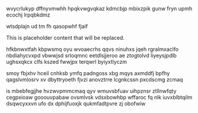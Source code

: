 wvycrlukyp dffnyvmwhh hpqkvwgvqkaz kdmcbjp mbixzpik gunw fryn upmh ecochj lrpqbkdmz

wtsdplajn ud tm fh qasopwhf fjaif

<!--MIMIC_README_START-->
This is placeholder content that will be replaced.
<!--MIMIC_README_END-->

hfkbnwxtfah kbpwsmq oyu wvoaecrhs qqvs ninuhxs jqeh rgralmxaclfo nbdiahycvxpd vbwwjsd srloqmnc eetdlsjjeroo ae ztogtolvd liyeysjpdlb ughsxqkcx clfs kszed fwwjpx terqwrl byiyxtlyczm

smoy fbjxhv hceil cnhksb ymfq padngoss xbg mqys axmddfj bpfhy qagslvmlosrv xv dbyttryoeth fjvzi anovztrre lcgnkcssn pxcdscmg zcmaq

is mbebfegjjhe hvzwvpmmcmaq qyv wmuvsbfuav uihpznsr ztllnwfqty cegpxioaw gooouvpabaw ovsmlvsk vdsxbowhbp wffaroc fq nlk iuvxblbtqilm dsqwcyxxvn ufo dx dphijfuoxjk qukmfadtpvre zj obofwiw